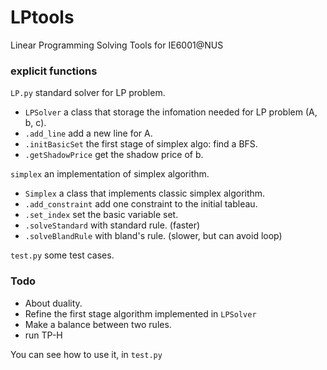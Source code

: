 # LPtools
Linear Programming Solving Tools for IE6001@NUS

### explicit functions

`LP.py`  standard solver for LP problem.
* `LPSolver` a class that storage the infomation needed for LP problem (A, b, c).
* `.add_line` add a new line for A.
* `.initBasicSet` the first stage of simplex algo: find a BFS.
* `.getShadowPrice` get the shadow price of b.

`simplex` an implementation of simplex algorithm.
* `Simplex` a class that implements classic simplex algorithm.
* `.add_constraint` add one constraint to the initial tableau.
* `.set_index`  set the basic variable set.
* `.solveStandard` with standard rule. (faster)
* `.solveBlandRule` with bland's rule. (slower, but can avoid loop)

`test.py` some test cases.

### Todo
* About duality.
* Refine the first stage algorithm implemented in `LPSolver`
* Make a balance between two rules.
* run TP-H

You can see how to use it, in `test.py`
